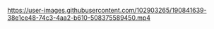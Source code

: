 https://user-images.githubusercontent.com/102903265/190841639-38e1ce48-74c3-4aa2-b610-508375589450.mp4
